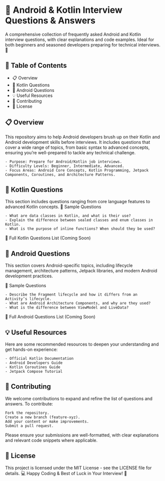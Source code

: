 # 📘 Android & Kotlin Interview Questions & Answers

A comprehensive collection of frequently asked Android and Kotlin interview questions, with clear explanations and code examples. Ideal for both beginners and seasoned developers preparing for technical interviews. 🚀


## 📑 Table of Contents

   - 📋 Overview
   - 📂 Kotlin Questions
   - 📂 Android Questions
   - 💡 Useful Resources
   - 🤝 Contributing
   - 📜 License

## 📋 Overview

This repository aims to help Android developers brush up on their Kotlin and Android development skills before interviews. It includes questions that cover a wide range of topics, from basic syntax to advanced concepts, ensuring you’re well-prepared to tackle any technical challenge.

    - Purpose: Prepare for Android/Kotlin job interviews.
    - Difficulty Levels: Beginner, Intermediate, Advanced.
    - Focus Areas: Android Core Concepts, Kotlin Programming, Jetpack Components, Coroutines, and Architecture Patterns.

## 📂 Kotlin Questions

This section includes questions ranging from core language features to advanced Kotlin concepts.
📝 Sample Questions

    - What are data classes in Kotlin, and what is their use?
    - Explain the difference between sealed classes and enum classes in Kotlin.
    - What is the purpose of inline functions? When should they be used?

🔗 Full Kotlin Questions List (Coming Soon)

## 📂 Android Questions

This section covers Android-specific topics, including lifecycle management, architecture patterns, Jetpack libraries, and modern Android development practices.

📝 Sample Questions

    - Describe the Fragment lifecycle and how it differs from an Activity’s lifecycle.
    - What are Android Architecture Components, and why are they used?
    - What is the difference between ViewModel and LiveData?

🔗 Full Android Questions List (Coming Soon)

## 💡 Useful Resources

Here are some recommended resources to deepen your understanding and get hands-on experience:

    - Official Kotlin Documentation
    - Android Developers Guide
    - Kotlin Coroutines Guide
    - Jetpack Compose Tutorial

## 🤝 Contributing

We welcome contributions to expand and refine the list of questions and answers. To contribute:

    Fork the repository.
    Create a new branch (feature-xyz).
    Add your content or make improvements.
    Submit a pull request.

Please ensure your submissions are well-formatted, with clear explanations and relevant code snippets where applicable.

## 📜 License

This project is licensed under the MIT License - see the LICENSE file for details.
💻 Happy Coding & Best of Luck in Your Interview! 🎯
